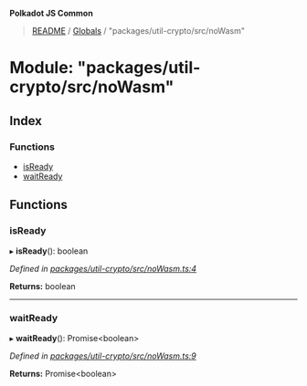 **Polkadot JS Common**

> [README](../README.md) / [Globals](../globals.md) / "packages/util-crypto/src/noWasm"

# Module: "packages/util-crypto/src/noWasm"

## Index

### Functions

* [isReady](_packages_util_crypto_src_nowasm_.md#isready)
* [waitReady](_packages_util_crypto_src_nowasm_.md#waitready)

## Functions

### isReady

▸ **isReady**(): boolean

*Defined in [packages/util-crypto/src/noWasm.ts:4](https://github.com/polkadot-js/common/blob/dd1220ac/packages/util-crypto/src/noWasm.ts#L4)*

**Returns:** boolean

___

### waitReady

▸ **waitReady**(): Promise\<boolean>

*Defined in [packages/util-crypto/src/noWasm.ts:9](https://github.com/polkadot-js/common/blob/dd1220ac/packages/util-crypto/src/noWasm.ts#L9)*

**Returns:** Promise\<boolean>
